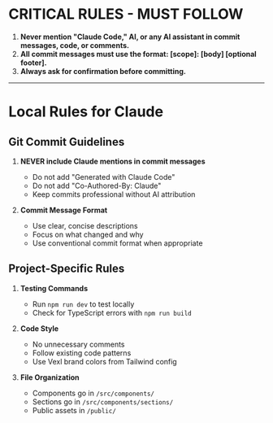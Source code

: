 # CRITICAL RULES - MUST FOLLOW

1. **Never mention "Claude Code," AI, or any AI assistant in commit messages, code, or comments.**
2. **All commit messages must use the format: <type>[scope]: <description> [body] [optional footer].**
3. **Always ask for confirmation before committing.**

---

# Local Rules for Claude

## Git Commit Guidelines

1. **NEVER include Claude mentions in commit messages**
   - Do not add "Generated with Claude Code" 
   - Do not add "Co-Authored-By: Claude"
   - Keep commits professional without AI attribution

2. **Commit Message Format**
   - Use clear, concise descriptions
   - Focus on what changed and why
   - Use conventional commit format when appropriate

## Project-Specific Rules

1. **Testing Commands**
   - Run `npm run dev` to test locally
   - Check for TypeScript errors with `npm run build`

2. **Code Style**
   - No unnecessary comments
   - Follow existing code patterns
   - Use Vexl brand colors from Tailwind config

3. **File Organization**
   - Components go in `/src/components/`
   - Sections go in `/src/components/sections/`
   - Public assets in `/public/`